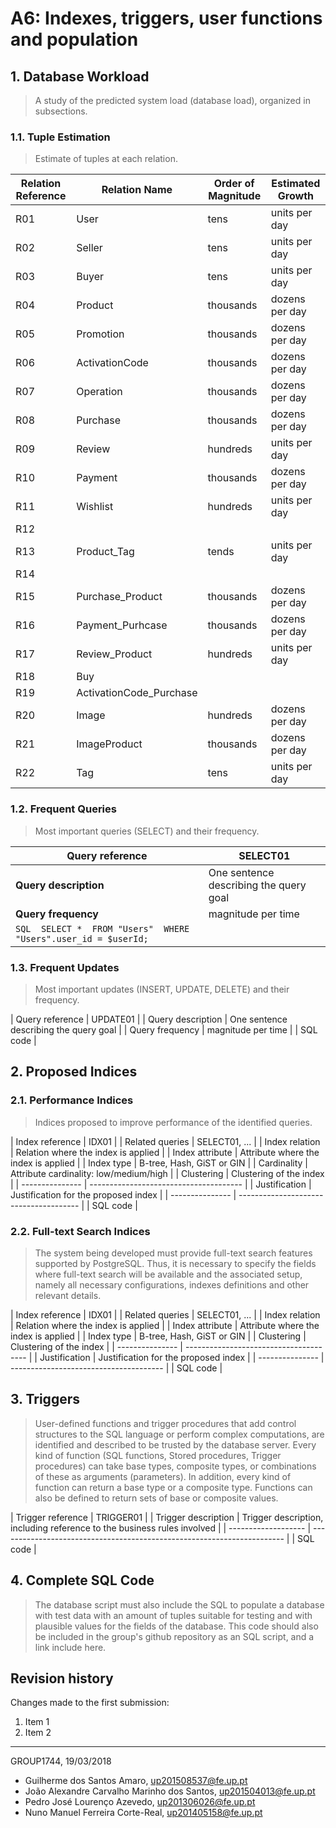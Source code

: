 # A6: Indexes, triggers, user functions and population
 
## 1. Database Workload
 
> A study of the predicted system load (database load), organized in subsections.
 
### 1.1. Tuple Estimation
 
> Estimate of tuples at each relation.
 
| Relation Reference | Relation  Name          | Order of Magnitude | Estimated Growth |
|--------------------|-------------------------|--------------------|------------------|
| R01                | User                    | tens               | units per day    |
| R02                | Seller                  | tens               | units per day    |
| R03                | Buyer                   | tens               | units per day    |
| R04                | Product                 | thousands          | dozens per day   |
| R05                | Promotion               | thousands          | dozens per day   |
| R06                | ActivationCode          | thousands          | dozens per day   |
| R07                | Operation               | thousands          | dozens per day   |
| R08                | Purchase                | thousands          | dozens per day   |
| R09                | Review                  | hundreds           | units per day    |
| R10                | Payment                 | thousands          | dozens per day   |
| R11                | Wishlist                | hundreds           | units per day    |
| R12                |                         |                    |                  |
| R13                | Product_Tag             | tends              | units per day    |
| R14                |                         |                    |                  |
| R15                | Purchase_Product        | thousands          | dozens per day   |
| R16                | Payment_Purhcase        | thousands          | dozens per day   |
| R17                | Review_Product          | hundreds           | units per day    |
| R18                | Buy                     |                    |                  |
| R19                | ActivationCode_Purchase |                    |                  |
| R20                | Image                   | hundreds           | dozens per day   |
| R21                | ImageProduct            | thousands          | dozens per day   |
| R22                | Tag                     | tens               | units per day    |
 
 
### 1.2. Frequent Queries
 
> Most important queries (SELECT) and their frequency.


| __Query reference__   | SELECT01                               |
| ----------------- | -------------------------------------- |
| __Query description__ | One sentence describing the query goal |
| __Query frequency__   | magnitude per time                     |
|```SQL  SELECT *  FROM "Users"  WHERE "Users".user_id = $userId; ```          |
 
 
### 1.3. Frequent Updates
 
> Most important updates (INSERT, UPDATE, DELETE) and their frequency.
 
| Query reference   | UPDATE01                               |
| Query description | One sentence describing the query goal |
| Query frequency   | magnitude per time                     |
| SQL code                                                   |
 
 
## 2. Proposed Indices
 
### 2.1. Performance Indices
 
> Indices proposed to improve performance of the identified queries.
 
| Index reference | IDX01                                  |
| Related queries | SELECT01, ...                          |
| Index relation  | Relation where the index is applied    |
| Index attribute | Attribute where the index is applied   |
| Index type      | B-tree, Hash, GiST or GIN              |
| Cardinality     | Attribute cardinality: low/medium/high |
| Clustering      | Clustering of the index                |
| --------------- | -------------------------------------- |
| Justification   | Justification for the proposed index   |
| --------------- | -------------------------------------- |
| SQL code                                                 |
 
 
### 2.2. Full-text Search Indices 
 
> The system being developed must provide full-text search features supported by PostgreSQL. Thus, it is necessary to specify the fields where full-text search will be available and the associated setup, namely all necessary configurations, indexes definitions and other relevant details.
 
| Index reference | IDX01                                  |
| Related queries | SELECT01, ...                          |
| Index relation  | Relation where the index is applied    |
| Index attribute | Attribute where the index is applied   |
| Index type      | B-tree, Hash, GiST or GIN              |
| Clustering      | Clustering of the index                |
| --------------- | -------------------------------------- |
| Justification   | Justification for the proposed index   |
| --------------- | -------------------------------------- |
| SQL code                                                 |
 
 
## 3. Triggers
 
> User-defined functions and trigger procedures that add control structures to the SQL language or perform complex computations, are identified and described to be trusted by the database server. Every kind of function (SQL functions, Stored procedures, Trigger procedures) can take base types, composite types, or combinations of these as arguments (parameters). In addition, every kind of function can return a base type or a composite type. Functions can also be defined to return sets of base or composite values.
 
| Trigger reference   | TRIGGER01                                                               |
| Trigger description | Trigger description, including reference to the business rules involved |
| ------------------- | ----------------------------------------------------------------------- |
| SQL code                                                                                      |
 
 
## 4. Complete SQL Code
 
> The database script must also include the SQL to populate a database with test data with an amount of tuples suitable for testing and with plausible values for the fields of the database.
> This code should also be included in the group's github repository as an SQL script, and a link include here.
 
 
## Revision history
 
Changes made to the first submission:
1. Item 1
1. Item 2
 
***
 
GROUP1744, 19/03/2018

- Guilherme dos Santos Amaro, up201508537@fe.up.pt
- João Alexandre Carvalho Marinho dos Santos, up201504013@fe.up.pt
- Pedro José Lourenço Azevedo, up201306026@fe.up.pt
- Nuno Manuel Ferreira Corte-Real, up201405158@fe.up.pt
